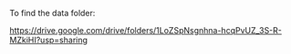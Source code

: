 To find the data folder:

https://drive.google.com/drive/folders/1LoZSpNsgnhna-hcqPvUZ_3S-R-MZkiHI?usp=sharing
